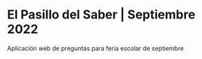 # El Pasillo del Saber | Septiembre 2022
Aplicación web de preguntas para feria escolar de septiembre
